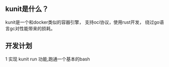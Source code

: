 ## kunit是什么？ ##

  kunit是一个和docker类似的容器引擎， 支持oci协议，使用rust开发， 绕过go语言gc对性能带来的损耗。
  

## 开发计划 ##
  1  实现 kunit run 功能,跑通一个基本的bash
  

